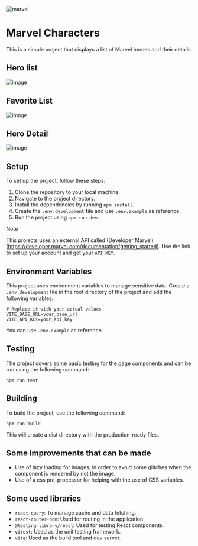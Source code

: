 ![marvel](https://github.com/lucasvallejodev/marvel-characters/assets/97030519/a27fcdbc-8d46-44ca-9b76-a026a5f085cb)

# Marvel Characters

This is a simple project that displays a list of Marvel heroes and their details.

## Hero list
![image](https://github.com/lucasvallejodev/marvel-characters/assets/97030519/05d2a159-0159-442d-a278-3682a0591171)

## Favorite List
![image](https://github.com/lucasvallejodev/marvel-characters/assets/97030519/11daaf18-3849-46df-a5be-5bd92b370982)

## Hero Detail
![image](https://github.com/lucasvallejodev/marvel-characters/assets/97030519/b8d37219-3652-48d2-92c6-59d4163cb073)


## Setup

To set up the project, follow these steps:

1. Clone the repository to your local machine.
2. Navigate to the project directory.
3. Install the dependencies by running `npm install`.
4. Create the `.env.development` file and use `.env.example` as reference.
5. Run the project using `npm run dev`.

> [!NOTE]
> This projects uses an external API called (Developer Marvel)[https://developer.marvel.com/documentation/getting_started]. Use the link to set up your account and get your `API_KEY`.

## Environment Variables

This project uses environment variables to manage sensitive data. Create a `.env.development` file in the root directory of the project and add the following variables:

```env
# Replace it with your actual values
VITE_BASE_URL=your_base_url
VITE_API_KEY=your_api_key
```
You can use `.env.example` as reference.

## Testing
The project covers some basic testing for the page components and can be run using the following command:

```
npm run test
```

## Building
To build the project, use the following command:

```
npm run build
```

This will create a dist directory with the production-ready files.

## Some improvements that can be made
- Use of lazy loading for images, in order to avoid some glitches when the component is rendered by not the image.
- Use of a css pre-processor for helping with the use of CSS variables.

## Some used libraries
- `react-query`: To manage cache and data fetching.
- `react-router-dom`: Used for routing in the application.
- `@testing-library/react`: Used for testing React components.
- `vitest`: Used as the unit testing framework.
- `vite`: Used as the build tool and dev server.
